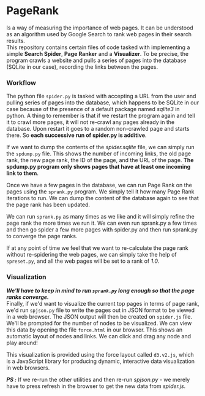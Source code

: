 # PageRank  
Is a way of measuring the importance of web pages. It can be understood as an algorithm used by Google Search to rank web pages in their search results.  
This repository contains certain files of code tasked with implementing a simple **Search Spider**, **Page Ranker** and a **Visualizer**. To be precise, the program crawls a website and pulls a series of pages into the database (SQLite in our case), recording the links between the pages.  


### Workflow  
The python file `spider.py` is tasked with accepting a URL from the user and pulling series of pages into the database, which happens to be SQLite in our case because of the presence of a default package named *sqlite3* in python. A thing to remember is that if we restart the program again and tell it to crawl more pages, it will not re-crawl any pages already in the database. Upon restart it goes to a random non-crawled page and starts there. So **each successive run of spider.py is additive**.  

If we want to dump the contents of the *spider.sqlite* file, we can simply run the `spdump.py` file. This shows the number of incoming links, the old page rank, the new page rank, the ID of the page, and the URL of the page. **The spdump.py program only shows pages that have at least one incoming link to them**.

Once we have a few pages in the database, we can run Page Rank on the pages using the `sprank.py` program. We simply tell it how many Page Rank iterations to run. We can dump the content of the database again to see that the page rank has been updated.

We can run `sprank.py` as many times as we like and it will simply refine the page rank the more times we run it. We can even run sprank.py a few times and then go spider a few more pages with spider.py and then run sprank.py to converge the page ranks.

If at any point of time we feel that we want to re-calculate the page rank without re-spidering the web pages, we can simply take the help of `spreset.py`, and all the web pages will be set to a rank of *1.0*.  

### Visualization  
_**We'll have to keep in mind to run `sprank.py` long enough so that the page ranks converge.**_  
Finally, if we'd want to visualize the current top pages in terms of page rank, we'd run `spjson.py` file to write the pages out in JSON format to be viewed in a web browser. The JSON output will then be created on `spider.js` file. We'll be prompted for the number of nodes to be visualized. We can view this data by opening the file `force.html` in our browser. This shows an automatic layout of nodes and links. We can click and drag any node and play around!  

This visualization is provided using the force layout called `d3.v2.js`, which is a JavaScript library for producing dynamic, interactive data visualization in web browsers.  

_**PS :**_ If we re-run the other utilities and then re-run *spjson.py* - we merely have to press refresh in the browser to get the new data from *spider.js*.
